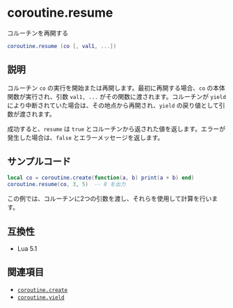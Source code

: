 # coroutine.resume

コルーチンを再開する

```lua
coroutine.resume (co [, val1, ...])
```

## 説明

コルーチン `co` の実行を開始または再開します。最初に再開する場合、`co` の本体関数が実行され、引数 `val1, ...` がその関数に渡されます。コルーチンが `yield` により中断されていた場合は、その地点から再開され、`yield` の戻り値として引数が渡されます。

成功すると、`resume` は `true` とコルーチンから返された値を返します。エラーが発生した場合は、`false` とエラーメッセージを返します。

## サンプルコード

```lua
local co = coroutine.create(function(a, b) print(a + b) end)
coroutine.resume(co, 3, 5)  -- 8 を出力
```

この例では、コルーチンに2つの引数を渡し、それらを使用して計算を行います。

## 互換性

- Lua 5.1

## 関連項目

- [`coroutine.create`](create.md)
- [`coroutine.yield`](yield.md)